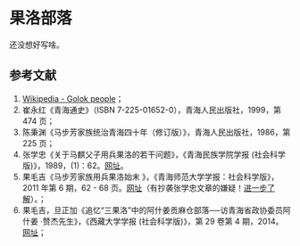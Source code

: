 # 果洛部落

还没想好写啥。

## 参考文献

1. [Wikipedia - Golok people](https://en.wikipedia.org/wiki/Golok_people)；
2. 崔永红《青海通史》（ISBN 7-225-01652-0），青海人民出版社，1999，第 474 页；
3. 陈秉渊《马步芳家族统治青海四十年（修订版）》，青海人民出版社，1986，第 225 页；
4. 张学忠《关于马麒父子用兵果洛的若干问题》，《青海民族学院学报 (社会科学版)》，1989，(1)：62。[网址](https://www.ncpssd.cn/Literature/secure/articleinfo?params=dFU2MkgyeVVtMWFEbGUyNjJsdlI0SFNVbldQQmk0M0ZEeFlnUWd0TzJLa2RGK2V4OSsxT3FUcWpWMGRkSDk3UnJUSzJSdGJPLzhabkY1Z1VDWUNlZXlpekpodTFyNXlrL3FZcHZDQ05mNE5XczlhYzFyR3VIQ0tnNjVSb2NBbnc&pageUrl=https%253A%252F%252Fwww.ncpssd.cn%252FLiterature%252Farticlelist%253FsType%253D0%2526search%253DKElLVEU9IuWFs%252BS6jumprOm6kueItuWtkCIgT1IgSUtQWVRFPSLlhbPkuo7pqazpupLniLblrZAiICBPUiBJS1NUPSLlhbPkuo7pqazpupLniLblrZAiIE9SIElLRVQ9IuWFs%252BS6jumprOm6kueItuWtkCIgT1IgSUtTRT0i5YWz5LqO6ams6bqS54i25a2QIik%253D%2526searchname%253D6aKY5ZCNL%252BWFs%252BmUruivjT0i5YWz5LqO6ams6bqS54i25a2QIg%253D%253D%2526nav%253D0%2526ajaxKeys%253D5YWz5LqO6ams6bqS54i25a2Q)。
5. 果毛吉《马步芳家族用兵果洛始末 》，《青海师范大学学报：社会科学版》，2011 年第 6 期，62 - 68 页。[网址](https://www.ncpssd.cn/Literature/secure/articleinfo?params=ZTFRR3VNbTFoR1FWTjkzeFNBbncvdTBoTTAzTDAvTmpQNE8veWJZTEJWekQ0MVVFdTg4NCttQmozK3BjL1lpOFQydkRlbzA3RjhRN3pSbFN5OUkwcmxNMXZNRUEvU3pOU3ovRllDL0gyamorZC9aK3BMSjNJcGNqUjk3U0tWdGU&pageUrl=https%253A%252F%252Fwww.ncpssd.cn%252FLiterature%252Farticlelist%253FsType%253D0%2526search%253DKChJS0NSPeaenOavm%252BWQiSBPUiBJS0NFPeaenOavm%252BWQiSkgQU5EIGlrX2NyZWF0b3I6IuaenOavm%252BWQiSJeMjApIE9SIChJS0NSRT0i5p6c5q%252Bb5ZCJIik%253D%2526searchname%253D5L2c6ICFPSLmnpzmr5vlkIki%2526nav%253D0%2526ajaxKeys%253D5p6c5q%252Bb5ZCJ)（有抄袭张学忠文章的嫌疑！[进一步了解](/post/2025/dishonesty)）。；
6. 果毛吉，旦正加《追忆“三果洛”中的阿什姜贡麻仓部落──访青海省政协委员阿什姜 ·赞杰先生》，《西藏大学学报 (社会科学版)》，第 29 卷第 4 期，2014。[网址](https://www.ncpssd.cn/Literature/secure/articleinfo?params=TXBVT3l6MUJHZnhCcUlhUnFZc1JjaUt6UE83c0ZDSzU4bHcwa09Nc3hHZEhXT0F0U1ZtNTJacVBFdThEejcraEh1UVBSZXZoam9jOHFMejdGeEU1bnNiNzMwejZndURuZzF3MXNUL0lIdXNhUnFHVTk1SEFqUERPSDBoblVxY0w&pageUrl=https%253A%252F%252Fwww.ncpssd.cn%252FLiterature%252Farticlelist%253FsType%253D0%2526search%253DKChJS0NSPeaenOavm%252BWQiSBPUiBJS0NFPeaenOavm%252BWQiSkgQU5EIGlrX2NyZWF0b3I6IuaenOavm%252BWQiSJeMjApIE9SIChJS0NSRT0i5p6c5q%252Bb5ZCJIik%253D%2526searchname%253D5L2c6ICFPSLmnpzmr5vlkIki%2526nav%253D0%2526ajaxKeys%253D5p6c5q%252Bb5ZCJ)；


